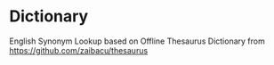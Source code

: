 # Dictionary
 English Synonym Lookup based on Offline Thesaurus Dictionary from https://github.com/zaibacu/thesaurus
